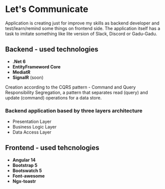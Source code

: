 # Let's Communicate

Application is creating just for improve my skills as backend developer and test/learn/remind some things on frontend side.
The application itself has a task to imitate something like lite version of Slack, Discord or Gadu-Gadu.


## Backend - used technologies

- **.Net 6**
- **EntityFrameword Core**
- **MediatR**
- **SignalR** (soon)
  
Creation according to the CQRS pattern - Command and Query Responsibility Segregation, a pattern that separates read (query) and update (command) operations for a data store.

### Backend application based by three layers architecture
- Presentation Layer
- Business Logic Layer
- Data Access Layer

## Frontend - used tehcnologies

- **Angular 14**
- **Bootstrap 5**
- **Bootswatch 5**
- **Font-awesome**
- **Ngx-toastr**
  
